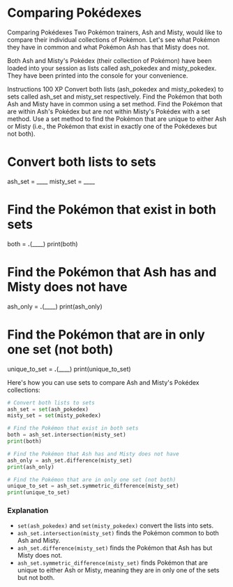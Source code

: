 # Comparing Pokédexes

Comparing Pokédexes
Two Pokémon trainers, Ash and Misty, would like to compare their individual collections of Pokémon. Let's see what Pokémon they have in common and what Pokémon Ash has that Misty does not.

Both Ash and Misty's Pokédex (their collection of Pokémon) have been loaded into your session as lists called ash_pokedex and misty_pokedex. They have been printed into the console for your convenience.

Instructions
100 XP
Convert both lists (ash_pokedex and misty_pokedex) to sets called ash_set and misty_set respectively.
Find the Pokémon that both Ash and Misty have in common using a set method.
Find the Pokémon that are within Ash's Pokédex but are not within Misty's Pokédex with a set method.
Use a set method to find the Pokémon that are unique to either Ash or Misty (i.e., the Pokémon that exist in exactly one of the Pokédexes but not both).

# Convert both lists to sets
ash_set = ____
misty_set = ____

# Find the Pokémon that exist in both sets
both = ____.____(____)
print(both)

# Find the Pokémon that Ash has and Misty does not have
ash_only = ____.____(____)
print(ash_only)

# Find the Pokémon that are in only one set (not both)
unique_to_set = ____.____(____)
print(unique_to_set)

Here's how you can use sets to compare Ash and Misty's Pokédex collections:

```python
# Convert both lists to sets
ash_set = set(ash_pokedex)
misty_set = set(misty_pokedex)

# Find the Pokémon that exist in both sets
both = ash_set.intersection(misty_set)
print(both)

# Find the Pokémon that Ash has and Misty does not have
ash_only = ash_set.difference(misty_set)
print(ash_only)

# Find the Pokémon that are in only one set (not both)
unique_to_set = ash_set.symmetric_difference(misty_set)
print(unique_to_set)
```

### Explanation
- `set(ash_pokedex)` and `set(misty_pokedex)` convert the lists into sets.
- `ash_set.intersection(misty_set)` finds the Pokémon common to both Ash and Misty.
- `ash_set.difference(misty_set)` finds the Pokémon that Ash has but Misty does not.
- `ash_set.symmetric_difference(misty_set)` finds Pokémon that are unique to either Ash or Misty, meaning they are in only one of the sets but not both.